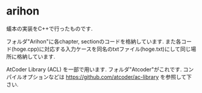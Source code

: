 # arihon
蟻本の実装をC++で行ったものです.

フォルダ"Arihon"に各chapter, sectionのコードを格納しています.
また各コード(hoge.cpp)に対応する入力ケースを同名のtxtファイル(hoge.txt)にして同じ場所に格納しています.

AtCoder Library (ACL) を一部で用います. フォルダ"Atcoder"がこれです. 
コンパイルオプションなどは https://github.com/atcoder/ac-library を参照して下さい.
